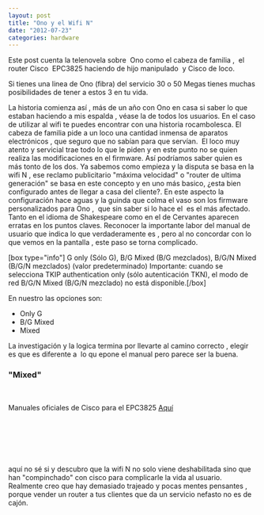 ```yaml
---
layout: post
title: "Ono y el Wifi N"
date: "2012-07-23"
categories: hardware
---
```


Este post cuenta la telenovela sobre  Ono como el cabeza de familia ,  el router Cisco  EPC3825 haciendo de hijo manipulado  y Cisco de loco.

Si tienes una linea de Ono (fibra) del servicio 30 o 50 Megas tienes muchas posibilidades de tener a estos 3 en tu vida.

La historia comienza así , más de un año con Ono en casa si saber lo que estaban haciendo a mis espalda , véase la de todos los usuarios. En el caso de utilizar al wifi te puedes encontrar con una historia rocambolesca. El cabeza de familia pide a un loco una cantidad inmensa de aparatos electrónicos , que seguro que no sabían para que servían.  El loco muy atento y servicial trae todo lo que le piden y en este punto no se quien realiza las modificaciones en el firmware. Así podríamos saber quien es más tonto de los dos. Ya sabemos como empieza y la disputa se basa en la wifi N , ese reclamo publicitario "máxima velocidad" o "router de ultima generación" se basa en este concepto y en uno más basico, ¿esta bien configurado antes de llegar a casa del cliente?. En este aspecto la configuración hace aguas y la guinda que colma el vaso son los firmware personalizados para Ono ,  que sin saber si lo hace el  es el más afectado.  Tanto en el idioma de Shakespeare como en el de Cervantes aparecen erratas en los puntos claves. Reconocer la importante labor del manual de usuario que indica lo que verdaderamente es , pero al no concordar con lo que vemos en la pantalla , este paso se torna complicado.

\[box type="info"\] G only (Sólo G), B/G Mixed (B/G mezclados), B/G/N Mixed (B/G/N mezclados) (valor predeterminado) Importante: cuando se selecciona TKIP authentication only (sólo autenticación TKN), el modo de red B/G/N Mixed (B/G/N mezclado) no está disponible.\[/box\]

En nuestro las opciones son:

- Only G
- B/G Mixed
- Mixed

La investigación y la logica termina por llevarte al camino correcto , elegir es que es diferente a  lo qu epone el manual pero parece ser la buena.

### **"Mixed"**

 

Manuales oficiales de Cisco para el EPC3825 [Aquí](https://www.cisco.com/web/consumer/support/modem_DPC3825.html "DPC3825")

 

 

 

aquí no sé si y descubro que la wifi N no solo viene deshabilitada sino que han "compinchado" con cisco para complicarle la vida al usuario. Realmente creo que hay demasiado trajeado y pocas mentes pensantes , porque vender un router a tus clientes que da un servicio nefasto no es de cajón.
